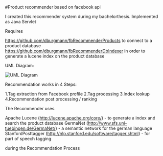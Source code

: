 #Product recommender based on facebook api

I created this recommender system during my bachelorthesis. Implemented as Java Servlet

Requires

https://github.com/dburgmann/fbRecommenderProducts to connect to a product database
https://github.com/dburgmann/fbRecommenderDbIndexer in order to generate a lucene index on the product database

UML Diagram:

![UML Diagram](https://github.com/dburgmann/fbRecommender/blob/master/UML.png)

Recommendation works in 4 Steps:

1.Tag extraction from Facebook profile
2.Tag processing
3.Index lookup
4.Recommendation post processing / ranking

The Recommender uses

Apache Lucene (http://lucene.apache.org/core/) - to generate a index and search the product database
GermaNet (http://www.sfs.uni-tuebingen.de/GermaNet/) - a semantic network for the german language
StanfordPosttagger (http://nlp.stanford.edu/software/tagger.shtml) - for part of speech tagging

during the Recommendation Process

